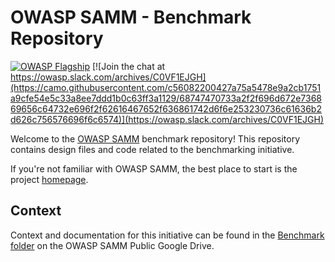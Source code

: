 # OWASP SAMM - Benchmark Repository

[![OWASP Flagship](https://camo.githubusercontent.com/4ae61589464bd50eedc738fa6fdb8e052d17a80b05a34b59e1f542b5e6752363/68747470733a2f2f696d672e736869656c64732e696f2f62616467652f6f776173702d666c61677368697025323070726f6a6563742d3338613034372e737667)](https://www.owasp.org/index.php/OWASP_Project_Inventory#tab=Flagship_Projects) [![Join the chat at https://owasp.slack.com/archives/C0VF1EJGH](https://camo.githubusercontent.com/c56082200427a75a5478e9a2cb1751a9cfe54e5c33a8ee7ddd1b0c63ff3a1129/68747470733a2f2f696d672e736869656c64732e696f2f62616467652f636861742d6f6e253230736c61636b2d626c756576696f6c6574)](https://owasp.slack.com/archives/C0VF1EJGH) 

Welcome to the [OWASP SAMM](https://owaspsamm.org/) benchmark repository!
This repository contains design files and code related to the benchmarking initiative. 

If you're not familiar with OWASP SAMM, the best place to start is the project [homepage](https://owaspsamm.org/).

## Context
Context and documentation for this initiative can be found in the [Benchmark folder](https://drive.google.com/drive/u/0/folders/17YS5_KztkAOcnfx2WfEQAB5xP2-DuLlz) on the OWASP SAMM Public Google Drive.
